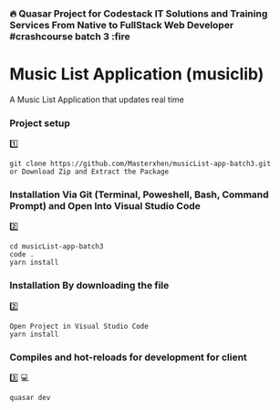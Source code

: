 ### :fire: Quasar Project for Codestack IT Solutions and Training Services From Native to FullStack Web Developer #crashcourse batch 3 :fire
# Music List Application (musiclib)
A Music List Application that updates real time

### Project setup
:one:
```
git clone https://github.com/Masterxhen/musicList-app-batch3.git
or Download Zip and Extract the Package
```


### Installation Via Git (Terminal, Poweshell, Bash, Command Prompt) and Open Into Visual Studio Code
:two:
```
cd musicList-app-batch3
code .
yarn install

```

### Installation By downloading the file
:two:
```
Open Project in Visual Studio Code
yarn install

```
### Compiles and hot-reloads for development for client
:three: :computer:
```
quasar dev

```